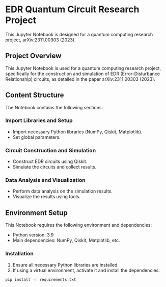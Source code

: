 # EDR Quantum Circuit Research Project

This Jupyter Notebook is designed for a quantum computing research project, arXiv:2311.00303 (2023).


## Project Overview

This Jupyter Notebook is used for a quantum computing research project, specifically for the construction and simulation of EDR (Error-Disturbance Relationship) circuits, as detailed in the paper arXiv:2311.00303 (2023).

## Content Structure

The Notebook contains the following sections:

### Import Libraries and Setup

- Import necessary Python libraries (NumPy, Qiskit, Matplotlib).
- Set global parameters.

### Circuit Construction and Simulation

- Construct EDR circuits using Qiskit.
- Simulate the circuits and collect results.

### Data Analysis and Visualization

- Perform data analysis on the simulation results.
- Visualize the results using tools.

## Environment Setup

This Notebook requires the following environment and dependencies:

- Python version: 3.9
- Main dependencies: NumPy, Qiskit, Matplotlib, etc.

### Installation

1. Ensure all necessary Python libraries are installed.
2. If using a virtual environment, activate it and install the dependencies:

```bash
pip install -r requirements.txt
